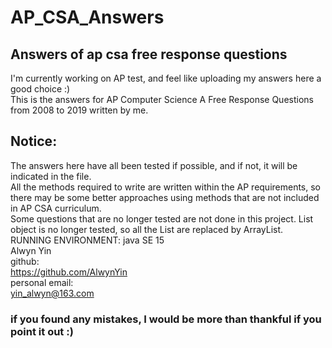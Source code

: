 # AP_CSA_Answers
## Answers of ap csa free response questions
I'm currently working on AP test, and feel like uploading my answers here a good choice :)<br/>
This is the answers for AP Computer Science A Free Response Questions from 2008 to 2019 written by me.<br/>
## Notice:
The answers here have all been tested if possible, and if not, it will be indicated in the file.<br/>
All the methods required to write are written within the AP requirements, so there may be some better approaches using methods that are not included in AP CSA curriculum.<br/>
Some questions that are no longer tested are not done in this project.
List object is no longer tested, so all the List are replaced by ArrayList.
RUNNING ENVIRONMENT: java SE 15<br/>
Alwyn Yin<br/>
github:<br/>
https://github.com/AlwynYin <br/>
personal email:<br/>
yin_alwyn@163.com<br/>
### if you found any mistakes, I would be more than thankful if you point it out :)
